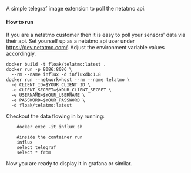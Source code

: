 A simple telegraf image extension to poll the netatmo api.

#### How to run

If you are a netatmo customer then it is easy to poll your sensors' data via their api.
Set yourself up as a netatmo api user under https://dev.netatmo.com/.
Adjust the environment variable values accordingly.

```shell
docker build -t floak/telatmo:latest .
docker run -p 8086:8086 \
  --rm --name influx -d influxdb:1.8
docker run --network=host --rm --name telatmo \
  -e CLIENT_ID=$YOUR_CLIENT_ID \
  -e CLIENT_SECRET=$YOUR_CLIENT_SECRET \
  -e USERNAME=$YOUR_USERNAME \
  -e PASSWORD=$YOUR_PASSWORD \
  -d floak/telatmo:latest
```

Checkout the data flowing in by running: 
```shell
    docker exec -it influx sh
    
    #inside the container run
    influx
    select telegraf
    select * from 
```

Now you are ready to display it in grafana or similar.
